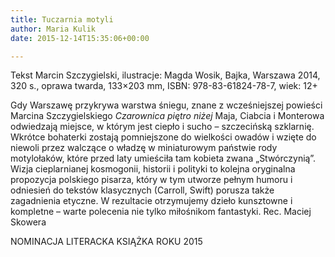 ```yaml
---
title: Tuczarnia motyli
author: Maria Kulik
date: 2015-12-14T15:35:06+00:00

---
```

Tekst Marcin Szczygielski, ilustracje: Magda Wosik, Bajka, Warszawa 2014, 320 s., oprawa twarda, 133&#215;203 mm, ISBN: 978-83-61824-78-7, wiek: 12+


Gdy Warszawę przykrywa warstwa śniegu, znane z wcześniejszej powieści Marcina Szczygielskiego _Czarownica piętro niżej_ Maja, Ciabcia i Monterowa odwiedzają miejsce, w którym jest ciepło i sucho – szczecińską szklarnię. Wkrótce bohaterki zostają pomniejszone do wielkości owadów i wzięte do niewoli przez walczące o władzę w miniaturowym państwie rody motylołaków, które przed laty umieściła tam kobieta zwana „Stwórczynią”. Wizja cieplarnianej kosmogonii, historii i polityki to kolejna oryginalna propozycja polskiego pisarza, który w tym utworze pełnym humoru i odniesień do tekstów klasycznych (Carroll, Swift) porusza także zagadnienia etyczne. W rezultacie otrzymujemy dzieło kunsztowne i kompletne – warte polecenia nie tylko miłośnikom fantastyki. Rec. Maciej Skowera

NOMINACJA LITERACKA KSIĄŻKA ROKU 2015

 
